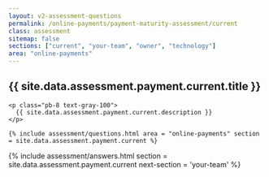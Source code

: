 ```yaml
---
layout: v2-assessment-questions
permalink: /online-payments/payment-maturity-assessment/current
class: assessment
sitemap: false
sections: ["current", "your-team", "owner", "technology"]
area: "online-payments"
---
```


<div class="bg-black">
  <div class="pt-10 px-6 md:px-10 border-b-[1px] border-b-purple-50">
    <h2 class="text-3xl font-semibold pb-2">
      {{ site.data.assessment.payment.current.title }}
    </h2>

    <p class="pb-8 text-gray-100">
      {{ site.data.assessment.payment.current.description }}
    </p>

    {% include assessment/questions.html area = "online-payments" section = site.data.assessment.payment.current %}
  </div>
</div>

<div class="px-6 md:px-10 pb-5">
  {% include assessment/answers.html section = site.data.assessment.payment.current next-section = 'your-team' %}
</div>